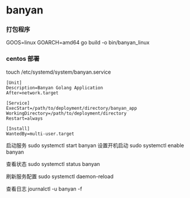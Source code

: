 # banyan

### 打包程序

GOOS=linux GOARCH=amd64 go build -o bin/banyan_linux


### centos 部署

touch /etc/systemd/system/banyan.service

```azure
[Unit]
Description=Banyan Golang Application
After=network.target

[Service]
ExecStart=/path/to/deployment/directory/banyan_app
WorkingDirectory=/path/to/deployment/directory
Restart=always

[Install]
WantedBy=multi-user.target
```

启动服务
sudo systemctl start banyan
设置开机启动
sudo systemctl enable banyan

查看状态
sudo systemctl status banyan

刷新服务配置
sudo systemctl daemon-reload

查看日志
journalctl -u banyan -f